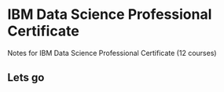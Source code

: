 # IBM Data Science Professional Certificate

Notes for IBM Data Science Professional Certificate (12 courses)

## Lets go